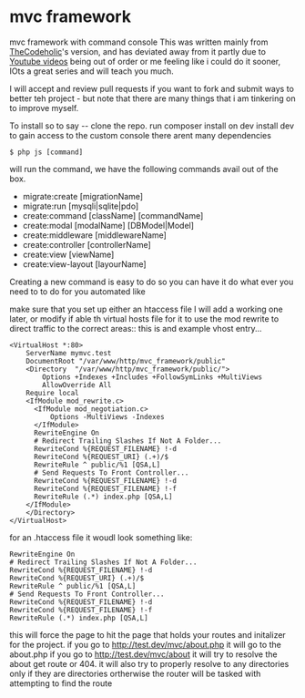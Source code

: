 # mvc framework
mvc framework with command console
This was written mainly from [TheCodeholic](https://github.com/thecodeholic/php-mvc-framework)'s version, and has deviated away from it partly due to [Youtube videos](https://www.youtube.com/thecodeholic) being out of order or me feeling like i could do it sooner, IOts a great series and will teach you much.


I will accept and review pull requests if you want to fork and submit ways to better teh project - but note that there are many things that i am tinkering on to improve myself.

To install so to say -- clone the repo.
run composer install 
on dev install dev to gain access to the custom console
there arent many dependencies

```
$ php js [command]
```
will run the command, we have the following commands avail out of the box.
- migrate:create [migrationName]
- migrate:run [mysqli|sqlite|pdo]
- create:command [className] [commandName]
- create:modal [modalName] [DBModel|Model]
- create:middleware [middlewareName]
- create:controller [controllerName]
- create:view [viewName]
- create:view-layout [layourName]

Creating a new command is easy to do so you can have it do what ever you need to to do for you automated like

make sure that you set up either an htaccess file I will add a working one later, or modify if able th virtual hosts file for it to use the mod rewrite to direct traffic to the correct areas::
this is and example vhost entry... 
```
<VirtualHost *:80>
	ServerName mymvc.test
	DocumentRoot "/var/www/http/mvc_framework/public"
	<Directory  "/var/www/http/mvc_framework/public/">
		Options +Indexes +Includes +FollowSymLinks +MultiViews
		AllowOverride All
    Require local
    <IfModule mod_rewrite.c>
      <IfModule mod_negotiation.c>
          Options -MultiViews -Indexes
      </IfModule>
      RewriteEngine On
      # Redirect Trailing Slashes If Not A Folder...
      RewriteCond %{REQUEST_FILENAME} !-d
      RewriteCond %{REQUEST_URI} (.+)/$
      RewriteRule ^ public/%1 [QSA,L]
      # Send Requests To Front Controller...
      RewriteCond %{REQUEST_FILENAME} !-d
      RewriteCond %{REQUEST_FILENAME} !-f
      RewriteRule (.*) index.php [QSA,L]
    </IfModule>
	</Directory>
</VirtualHost>
```

for an .htaccess file it woudl look something like:
```
RewriteEngine On
# Redirect Trailing Slashes If Not A Folder...
RewriteCond %{REQUEST_FILENAME} !-d
RewriteCond %{REQUEST_URI} (.+)/$
RewriteRule ^ public/%1 [QSA,L]
# Send Requests To Front Controller...
RewriteCond %{REQUEST_FILENAME} !-d
RewriteCond %{REQUEST_FILENAME} !-f
RewriteRule (.*) index.php [QSA,L]
```
this will force the page to hit the page that holds your routes and initalizer for the project. if you go to http://test.dev/mvc/about.php it will go to the about.php if you go to http://test.dev/mvc/about it will try to resolve the about get route or 404. it will also try to properly resolve to any directories only if they are directories ortherwise the router will be tasked with attempting to find the route
